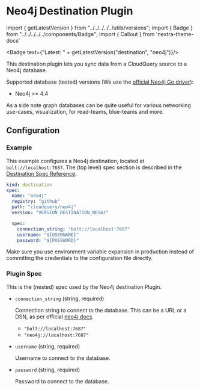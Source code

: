 # Neo4j Destination Plugin

import { getLatestVersion } from "../../../../../utils/versions";
import { Badge } from "../../../../../components/Badge";
import { Callout } from 'nextra-theme-docs'

<Badge text={"Latest: " + getLatestVersion("destination", "neo4j")}/>

This destination plugin lets you sync data from a CloudQuery source to a Neo4j database.

Supported database (tested) versions (We use the [official Neo4j Go driver](https://github.com/neo4j/neo4j-go-driver#neo4j-and-bolt-protocol-versions)):

- Neo4j >= 4.4

As a side note graph databases can be quite useful for various networking use-cases, visualization, for read-teams, blue-teams and more.

## Configuration

### Example

This example configures a Neo4j destination, located at `bolt://localhost:7687`. The (top level) spec section is described in the [Destination Spec Reference](/docs/reference/destination-spec).

```yaml
kind: destination
spec:
  name: "neo4j"
  registry: "github"
  path: "cloudquery/neo4j"
  version: "VERSION_DESTINATION_NEO4J"

  spec:
    connection_string: "bolt://localhost:7687"
    username: "${USERNAME}"
    password: "${PASSWORD}"
```

<Callout type="info">
Make sure you use environment variable expansion in production instead of committing the credentials to the configuration file directly.
</Callout>

### Plugin Spec

This is the (nested) spec used by the Neo4j destination Plugin.

- `connection_string` (string, required)

  Connection string to connect to the database. This can be a URL or a DSN, as per official [neo4j docs](https://neo4j.com/docs/browser-manual/current/operations/dbms-connection/#uri-scheme).

  - `"bolt://localhost:7687"`
  - `"neo4j://localhost:7687"`

- `username` (string, required)

  Username to connect to the database.

- `password` (string, required)

  Password to connect to the database.